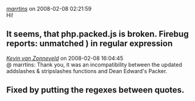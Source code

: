 *[marrtins]()* on 2008-02-08 02:21:59  
Hi!

It seems, that php.packed.js is broken. Firebug reports: unmatched ) in regular expression
---------------------------------------
*[Kevin van Zonneveld](http://kevin.vanzonneveld.net)* on 2008-02-08 16:04:45  
@ marrtins: Thank you, it was an incompatibility between the updated addslashes &amp; stripslashes functions and Dean Edward's Packer.

Fixed by putting the regexes between quotes.
---------------------------------------
